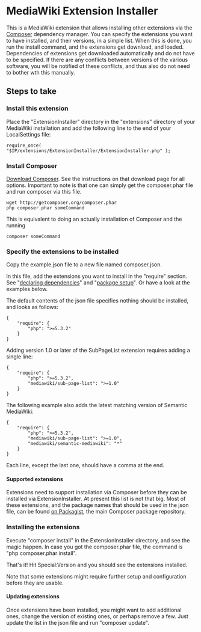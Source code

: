 # MediaWiki Extension Installer

This is a MediaWiki extension that allows installing other extensions via
the [Composer](http://getcomposer.org/) dependency manager. You can specify
the extensions you want to have installed, and their versions, in a simple list.
When this is done, you run the install command, and the extensions get download,
and loaded. Dependencies of extensions get downloaded automatically and do not
have to be specified. If there are any conflicts between versions of the various
software, you will be notified of these conflicts, and thus also do not need to
bother wth this manually.

## Steps to take

### Install this extension

Place the "ExtensionInstaller" directory in the "extensions" directory of your
MediaWiki installation and add the following line to the end of your LocalSettings file:

    require_once( "$IP/extensions/ExtensionInstaller/ExtensionInstaller.php" );

### Install Composer

[Download Composer](http://getcomposer.org/download/). See the instructions on that
download page for all options. Important to note is that one can simply get the
composer.phar file and run composer via this file.

    wget http://getcomposer.org/composer.phar
    php composer.phar someCommand

This is equivalent to doing an actually installation of Composer and the running

    composer someCommand

### Specify the extensions to be installed

Copy the example.json file to a new file named composer.json.

In this file, add
the extensions you want to install in the "require" section. See
"[declaring dependencies](http://getcomposer.org/doc/00-intro.md#declaring-dependencies)" and
"[package setup](http://getcomposer.org/doc/01-basic-usage.md#composer-json-project-setup)".
Or have a look at the examples below.

The default contents of the json file specifies nothing should be installed, and looks as follows:

	{
		"require": {
			"php": ">=5.3.2"
		}
	}

Adding version 1.0 or later of the SubPageList extension requires adding a single line:

	{
		"require": {
			"php": ">=5.3.2",
			"mediawiki/sub-page-list": ">=1.0"
		}
	}

The following example also adds the latest matching version of Semantic MediaWiki:

	{
		"require": {
			"php": ">=5.3.2",
			"mediawiki/sub-page-list": ">=1.0",
			"mediawiki/semantic-mediawiki": "*"
		}
	}

Each line, except the last one, should have a comma at the end.

#### Supported extensions

Extensions need to support installation via Composer before they can be installed
via ExtensionInstaller. At present this list is not that big. Most of these extensions,
and the package names that should be used in the json file, can be found
[on Packagist](https://packagist.org/search/?q=mediawiki), the main Composer package repository.

### Installing the extensions

Execute "composer install" in the ExtensionInstaller directory, and see the magic happen.
In case you got the composer.phar file, the command is "php composer.phar install".

That's it! Hit Special:Version and you should see the extensions installed.

Note that some extensions might require further setup and configuration before they are usable.

#### Updating extensions

Once extensions have been installed, you might want to add additional ones, change the version
of existing ones, or perhaps remove a few. Just update the list in the json file and run
"composer update".

